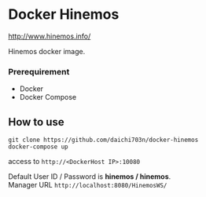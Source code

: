 # Docker Hinemos

http://www.hinemos.info/

Hinemos docker image.

### Prerequirement
- Docker
- Docker Compose

## How to use

```
git clone https://github.com/daichi703n/docker-hinemos
docker-compose up
```

access to `http://<DockerHost IP>:10080`

Default User ID / Password is **hinemos / hinemos**.  
Manager URL `http://localhost:8080/HinemosWS/`
